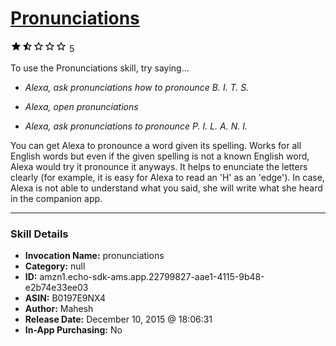 # [Pronunciations](http://alexa.amazon.com/#skills/amzn1.echo-sdk-ams.app.22799827-aae1-4115-9b48-e2b74e33ee03)
![1.4 stars](../../images/ic_star_black_18dp_1x.png)![1.4 stars](../../images/ic_star_half_black_18dp_1x.png)![1.4 stars](../../images/ic_star_border_black_18dp_1x.png)![1.4 stars](../../images/ic_star_border_black_18dp_1x.png)![1.4 stars](../../images/ic_star_border_black_18dp_1x.png) 5

To use the Pronunciations skill, try saying...

* *Alexa, ask pronunciations how to pronounce B. I. T. S.*

* *Alexa, open pronunciations*

* *Alexa, ask pronunciations to pronounce P. I. L. A. N. I.*

You can get Alexa to pronounce a word given its spelling. Works for all English words but even if the given spelling is not a known English word, Alexa would try it pronounce it anyways.
It helps to enunciate the letters clearly (for example, it is easy for Alexa to read an 'H' as an 'edge'). In case, Alexa is not able to understand what you said, she will write what she heard in the companion app.

***

### Skill Details

* **Invocation Name:** pronunciations
* **Category:** null
* **ID:** amzn1.echo-sdk-ams.app.22799827-aae1-4115-9b48-e2b74e33ee03
* **ASIN:** B0197E9NX4
* **Author:** Mahesh
* **Release Date:** December 10, 2015 @ 18:06:31
* **In-App Purchasing:** No
